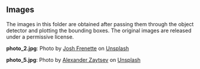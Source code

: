 ## Images
The images in this folder are obtained after passing them through the object detector and plotting the bounding boxes. The original images are released under a permissive license.

**photo_2.jpg**: Photo by [Josh Frenette](https://unsplash.com/@joshfrenette?utm_content=creditCopyText&utm_medium=referral&utm_source=unsplash) on [Unsplash](https://unsplash.com/photos/brown-short-coated-dog-in-white-and-blue-jacket-on-snow-covered-ground-during-daytime-okjb-hk0LH4?utm_content=creditCopyText&utm_medium=referral&utm_source=unsplash)

**photo_5.jpg**: Photo by [Alexander Zaytsev](https://unsplash.com/@anwaltzzz?utm_content=creditCopyText&utm_medium=referral&utm_source=unsplash) on [Unsplash](https://unsplash.com/photos/brown-short-coated-dog-in-white-and-blue-jacket-on-snow-covered-ground-during-daytime-okjb-hk0LH4?utm_content=creditCopyText&utm_medium=referral&utm_source=unsplash)
